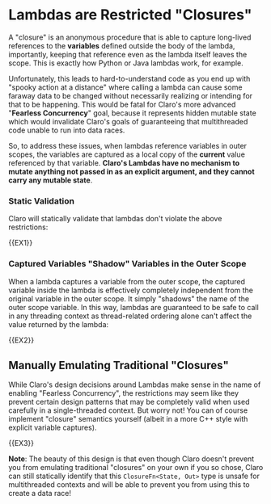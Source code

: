 # Lambdas are Restricted "Closures"

A "closure" is an anonymous procedure that is able to capture long-lived references to the **variables** defined outside
the body of the lambda, importantly, keeping that reference even as the lambda itself leaves the scope. This is exactly 
how Python or Java lambdas work, for example.

Unfortunately, this leads to hard-to-understand code as you end up with "spooky action at a distance" where calling a
lambda can cause some faraway data to be changed without necessarily realizing or intending for that to be happening. 
This would be fatal for Claro's more advanced "**Fearless Concurrency**" goal, because it represents hidden mutable 
state which would invalidate Claro's goals of guaranteeing that multithreaded code unable to run into data races. 

So, to address these issues, when lambdas reference variables in outer scopes, the variables are captured as a local 
copy of the **current** value referenced by that variable. **Claro's Lambdas have no mechanism to mutate anything not 
passed in as an explicit argument, and they cannot carry any mutable state**.

### Static Validation

Claro will statically validate that lambdas don't violate the above restrictions:

{{EX1}}

### Captured Variables "Shadow" Variables in the Outer Scope

When a lambda captures a variable from the outer scope, the captured variable inside the lambda is effectively
completely independent from the original variable in the outer scope. It simply "shadows" the name of the outer scope
variable. In this way, lambdas are guaranteed to be safe to call in any threading context as thread-related ordering 
alone can't affect the value returned by the lambda:

{{EX2}}

## Manually Emulating Traditional "Closures"

While Claro's design decisions around Lambdas make sense in the name of enabling "Fearless Concurrency", the 
restrictions may seem like they prevent certain design patterns that may be completely valid when used carefully in a
single-threaded context. But worry not! You can of course implement "closure" semantics yourself (albeit in a more C++
style with explicit variable captures).

{{EX3}}

<div class="warning">

**Note**: The beauty of this design is that even though Claro doesn't prevent you from emulating traditional "closures"
on your own if you so chose, Claro can still statically identify that this `ClosureFn<State, Out>` type is unsafe for
multithreaded contexts and will be able to prevent you from using this to create a data race! 
</div>